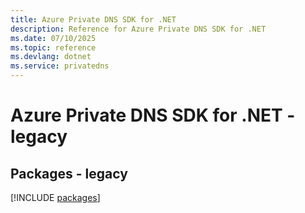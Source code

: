 ```yaml
---
title: Azure Private DNS SDK for .NET
description: Reference for Azure Private DNS SDK for .NET
ms.date: 07/10/2025
ms.topic: reference
ms.devlang: dotnet
ms.service: privatedns
---
```

# Azure Private DNS SDK for .NET - legacy
## Packages - legacy
[!INCLUDE [packages](private-dns-index.md)]